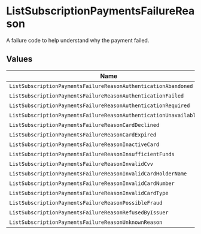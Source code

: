 # ListSubscriptionPaymentsFailureReason

A failure code to help understand why the payment failed.


## Values

| Name                                                                | Value                                                               |
| ------------------------------------------------------------------- | ------------------------------------------------------------------- |
| `ListSubscriptionPaymentsFailureReasonAuthenticationAbandoned`      | authentication_abandoned                                            |
| `ListSubscriptionPaymentsFailureReasonAuthenticationFailed`         | authentication_failed                                               |
| `ListSubscriptionPaymentsFailureReasonAuthenticationRequired`       | authentication_required                                             |
| `ListSubscriptionPaymentsFailureReasonAuthenticationUnavailableAcs` | authentication_unavailable_acs                                      |
| `ListSubscriptionPaymentsFailureReasonCardDeclined`                 | card_declined                                                       |
| `ListSubscriptionPaymentsFailureReasonCardExpired`                  | card_expired                                                        |
| `ListSubscriptionPaymentsFailureReasonInactiveCard`                 | inactive_card                                                       |
| `ListSubscriptionPaymentsFailureReasonInsufficientFunds`            | insufficient_funds                                                  |
| `ListSubscriptionPaymentsFailureReasonInvalidCvv`                   | invalid_cvv                                                         |
| `ListSubscriptionPaymentsFailureReasonInvalidCardHolderName`        | invalid_card_holder_name                                            |
| `ListSubscriptionPaymentsFailureReasonInvalidCardNumber`            | invalid_card_number                                                 |
| `ListSubscriptionPaymentsFailureReasonInvalidCardType`              | invalid_card_type                                                   |
| `ListSubscriptionPaymentsFailureReasonPossibleFraud`                | possible_fraud                                                      |
| `ListSubscriptionPaymentsFailureReasonRefusedByIssuer`              | refused_by_issuer                                                   |
| `ListSubscriptionPaymentsFailureReasonUnknownReason`                | unknown_reason                                                      |